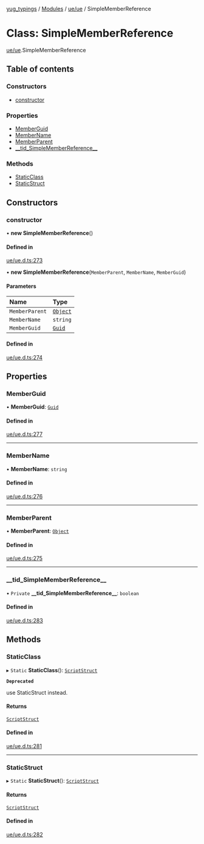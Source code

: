 [yug_typings](../README.md) / [Modules](../modules.md) / [ue/ue](../modules/ue_ue.md) / SimpleMemberReference

# Class: SimpleMemberReference

[ue/ue](../modules/ue_ue.md).SimpleMemberReference

## Table of contents

### Constructors

- [constructor](ue_ue.SimpleMemberReference.md#constructor)

### Properties

- [MemberGuid](ue_ue.SimpleMemberReference.md#memberguid)
- [MemberName](ue_ue.SimpleMemberReference.md#membername)
- [MemberParent](ue_ue.SimpleMemberReference.md#memberparent)
- [\_\_tid\_SimpleMemberReference\_\_](ue_ue.SimpleMemberReference.md#__tid_simplememberreference__)

### Methods

- [StaticClass](ue_ue.SimpleMemberReference.md#staticclass)
- [StaticStruct](ue_ue.SimpleMemberReference.md#staticstruct)

## Constructors

### constructor

• **new SimpleMemberReference**()

#### Defined in

[ue/ue.d.ts:273](https://github.com/YugMetaverse/yug_typings/blob/b7d9b19/ue/ue.d.ts#L273)

• **new SimpleMemberReference**(`MemberParent`, `MemberName`, `MemberGuid`)

#### Parameters

| Name | Type |
| :------ | :------ |
| `MemberParent` | [`Object`](ue_ue.Object.md) |
| `MemberName` | `string` |
| `MemberGuid` | [`Guid`](ue_ue_s.Guid.md) |

#### Defined in

[ue/ue.d.ts:274](https://github.com/YugMetaverse/yug_typings/blob/b7d9b19/ue/ue.d.ts#L274)

## Properties

### MemberGuid

• **MemberGuid**: [`Guid`](ue_ue_s.Guid.md)

#### Defined in

[ue/ue.d.ts:277](https://github.com/YugMetaverse/yug_typings/blob/b7d9b19/ue/ue.d.ts#L277)

___

### MemberName

• **MemberName**: `string`

#### Defined in

[ue/ue.d.ts:276](https://github.com/YugMetaverse/yug_typings/blob/b7d9b19/ue/ue.d.ts#L276)

___

### MemberParent

• **MemberParent**: [`Object`](ue_ue.Object.md)

#### Defined in

[ue/ue.d.ts:275](https://github.com/YugMetaverse/yug_typings/blob/b7d9b19/ue/ue.d.ts#L275)

___

### \_\_tid\_SimpleMemberReference\_\_

• `Private` **\_\_tid\_SimpleMemberReference\_\_**: `boolean`

#### Defined in

[ue/ue.d.ts:283](https://github.com/YugMetaverse/yug_typings/blob/b7d9b19/ue/ue.d.ts#L283)

## Methods

### StaticClass

▸ `Static` **StaticClass**(): [`ScriptStruct`](ue_ue.ScriptStruct.md)

**`Deprecated`**

use StaticStruct instead.

#### Returns

[`ScriptStruct`](ue_ue.ScriptStruct.md)

#### Defined in

[ue/ue.d.ts:281](https://github.com/YugMetaverse/yug_typings/blob/b7d9b19/ue/ue.d.ts#L281)

___

### StaticStruct

▸ `Static` **StaticStruct**(): [`ScriptStruct`](ue_ue.ScriptStruct.md)

#### Returns

[`ScriptStruct`](ue_ue.ScriptStruct.md)

#### Defined in

[ue/ue.d.ts:282](https://github.com/YugMetaverse/yug_typings/blob/b7d9b19/ue/ue.d.ts#L282)
